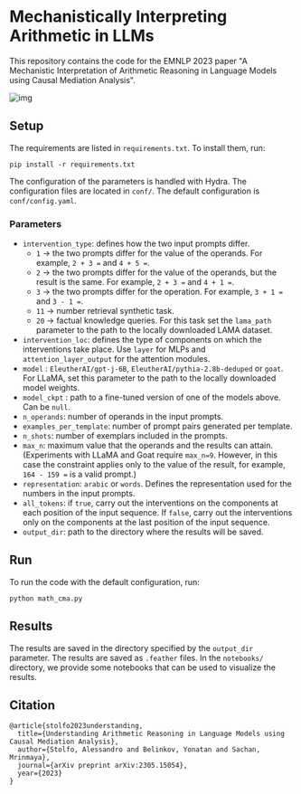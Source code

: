 # Mechanistically Interpreting Arithmetic in LLMs

This repository contains the code for the EMNLP 2023 paper "A Mechanistic Interpretation of Arithmetic Reasoning in Language Models using Causal Mediation Analysis".

![img](./arithmetic_cma.png)

## Setup
The requirements are listed in `requirements.txt`. To install them, run:

```pip install -r requirements.txt```

The configuration of the parameters is handled with Hydra.
The configuration files are located in `conf/`.
The default configuration is `conf/config.yaml`. 

### Parameters

- `intervention_type`: defines how the two input prompts differ. 
  - `1` -> the two prompts differ for the value of the operands. For example, `2 + 3 =` and `4 + 5 =`.
  - `2` -> the two prompts differ for the value of the operands, but the result is the same. For example, `2 + 3 =` and `4 + 1 =`.
  - `3` -> the two prompts differ for the operation. For example, `3 + 1 =` and `3 - 1 =`.
  - `11` -> number retrieval synthetic task. 
  - `20` -> factual knowledge queries. For this task set the `lama_path` parameter to the path to the locally downloaded LAMA dataset.
- `intervention_loc`: defines the type of components on which the interventions take place. Use `layer` for MLPs and `attention_layer_output` for the attention modules.
- `model` : `EleutherAI/gpt-j-6B`, `EleutherAI/pythia-2.8b-deduped` or `goat`. For LLaMA, set this parameter to the path to the locally downloaded model weights.
- `model_ckpt` : path to a fine-tuned version of one of the models above. Can be `null`.
- `n_operands`: number of operands in the input prompts.
- `examples_per_template`: number of prompt pairs generated per template.
- `n_shots`: number of exemplars included in the prompts.
- `max_n`: maximum value that the operands and the results can attain. (Experiments with LLaMA and Goat require `max_n=9`. However, in this case the constraint applies only to the value of the result, for example, `164 - 159 =` is a valid prompt.)
- `representation`: `arabic` or `words`. Defines the representation used for the numbers in the input prompts.
- `all_tokens`: if `true`, carry out the interventions on the components at each position of the input sequence. If `false`, carry out the interventions only on the components at the last position of the input sequence.
- `output_dir`: path to the directory where the results will be saved.


## Run
To run the code with the default configuration, run:

```python math_cma.py```

## Results
The results are saved in the directory specified by the `output_dir` parameter. 
The results are saved as `.feather` files.
In the `notebooks/` directory, we provide some notebooks that can be used to visualize the results.

## Citation
```
@article{stolfo2023understanding,
  title={Understanding Arithmetic Reasoning in Language Models using Causal Mediation Analysis},
  author={Stolfo, Alessandro and Belinkov, Yonatan and Sachan, Mrinmaya},
  journal={arXiv preprint arXiv:2305.15054},
  year={2023}
}
```
